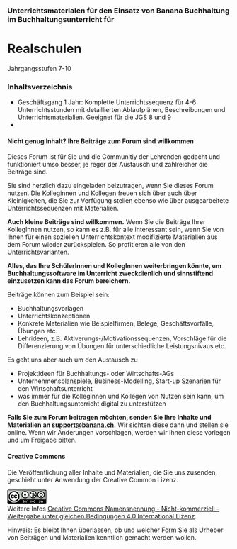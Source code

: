 ### Unterrichtsmaterialen für den Einsatz von Banana Buchhaltung im Buchhaltungsunterricht für
# Realschulen

Jahrgangsstufen 7-10


### Inhaltsverzeichnis

* Geschäftsgang 1 Jahr: Komplette Unterrichtssequenz für 4-6 Unterrichtsstunden mit detaillierten Ablaufplänen, Beschreibungen und Unterrichtsmaterialien. Geeignet für die JGS 8 und 9
* 

#### Nicht genug Inhalt? Ihre Beiträge zum Forum sind willkommen

Dieses Forum ist für Sie und die Communitiy der Lehrenden gedacht und funktioniert umso besser, je reger der Austausch und zahlreicher die Beiträge sind.

Sie sind herzlich dazu eingeladen beizutragen, wenn Sie dieses Forum nutzen. Die Kolleginnen und Kollegen freuen sich über auch über Kleinigkeiten, die Sie zur Verfügung stellen ebenso wie über ausgearbeitete Unterrichtssequenzen mit Materialien. 

**Auch kleine Beiträge sind willkommen.** Wenn Sie die Beiträge Ihrer KollegInnen nutzen, so kann es z.B. für alle interessant sein, wenn Sie von Ihnen für einen spziellen Unterrichtskontext modifizierte Materialien aus dem Forum wieder zurückspielen. So profitieren alle von den Unterrichtsvarianten.

**Alles, das Ihre SchülerInnen und KollegInnen weiterbringen könnte, um Buchhaltungssoftware im Unterricht zweckdienlich und sinnstiftend einzusetzen kann das Forum bereichern.**

Beiträge können zum Beispiel sein:

* Buchhaltungsvorlagen
* Unterrichtskonzeptionen
* Konkrete Materialien wie Beispielfirmen, Belege, Geschäftsvorfälle, Übungen etc.
* Lehrideen, z.B. Aktiverungs-/Motivationssequenzen, Vorschläge für die Differenzierung von Übungen für unterschiedliche Leistungsnivaus etc.

Es geht uns aber auch um den Austausch zu

* Projektideen für Buchhaltungs- oder Wirtschafts-AGs
* Unternehmensplanspiele, Business-Modelling, Start-up Szenarien für den Wirtschaftsunterricht
* was immer für die Kolleginnen und Kollegen von Nutzen sein kann, um den Buchhaltungsunterricht digital zu unterstützen

**Falls Sie zum Forum beitragen möchten, senden Sie Ihre Inhalte und Materialien an support@banana.ch.** Wir sichten diese dann und stellen sie online. Wenn wir Änderungen vorschlagen, werden wir Ihnen diese vorlegen und um Freigabe bitten.

#### Creative Commons

Die Veröffentlichung aller Inhalte und Materialien, die Sie uns zusenden, geschieht unter Anwendung der Creative Common Lizenz.

<a rel="license" href="http://creativecommons.org/licenses/by-nc-sa/4.0/"><img alt="Creative Commons Lizenzvertrag" style="border-width:0" src="https://github.com/BananaEducation/Germany/raw/master/CC_Licence.png" /></a><br />Weitere Infos <a rel="license" href="http://creativecommons.org/licenses/by-nc-sa/4.0/">Creative Commons Namensnennung - Nicht-kommerziell - Weitergabe unter gleichen Bedingungen 4.0 International Lizenz</a>.

Hinweis: Es bleibt Ihnen überlassen, ob und welcher Form Sie als Urheber von Beiträgen und Materialien kenntlich gemacht werden wollen.

 




